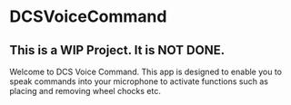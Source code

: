 # DCSVoiceCommand

## This is a WIP Project. It is NOT DONE.

Welcome to DCS Voice Command. 
This app is designed to enable you to speak commands into your microphone to activate functions such as placing and removing wheel chocks etc.
